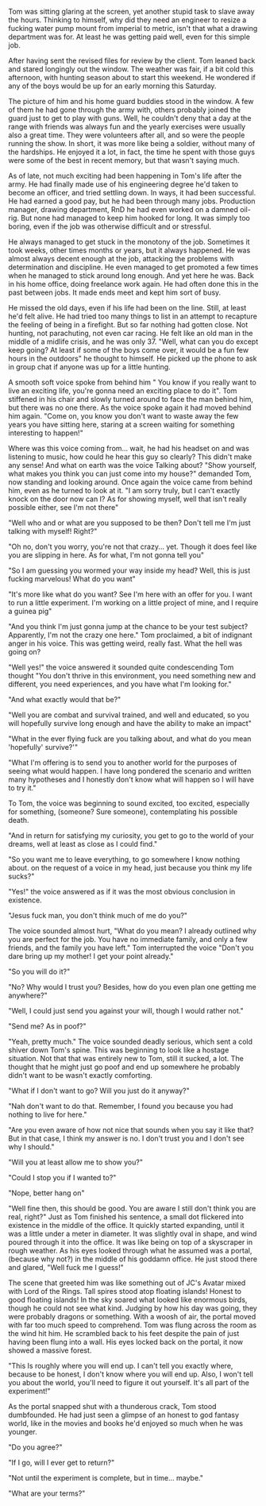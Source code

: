 

Tom was sitting glaring at the screen, yet another stupid task to slave away the hours. Thinking to himself, why did they need an engineer to resize a fucking water pump mount from imperial to metric, isn't that what a drawing department was for. At least he was getting paid well, even for this simple job.

After having sent the revised files for review by the client. Tom leaned back and stared longingly out the window. The weather was fair, if a bit cold this afternoon, with hunting season about to start this weekend. He wondered if any of the boys would be up for an early morning this Saturday.

The picture of him and his home guard buddies stood in the window. A few of them he had gone through the army with, others probably joined the guard just to get to play with guns. Well, he couldn't deny that a day at the range with friends was always fun and the yearly exercises were usually also a great time. They were volunteers after all, and so were the people running the show. In short, it was more like being a soldier, without many of the hardships. He enjoyed it a lot, in fact, the time he spent with those guys were some of the best in recent memory, but that wasn't saying much.

As of late, not much exciting had been happening in Tom's life after the army. He had finally made use of his engineering degree he'd taken to become an officer, and tried settling down. In ways, it had been successful. He had earned a good pay, but he had been through many jobs. Production manager, drawing department, RnD he had even worked on a damned oil-rig. But none had managed to keep him hooked for long. It was simply too boring, even if the job was otherwise difficult and or stressful.

He always managed to get stuck in the monotony of the job. Sometimes it took weeks, other times months or years, but it always happened. He was almost always decent enough at the job, attacking the problems with determination and discipline. He even managed to get promoted a few times when he managed to stick around long enough. And yet here he was. Back in his home office, doing freelance work again. He had often done this in the past between jobs. It made ends meet and kept him sort of busy.

He missed the old days, even if his life had been on the line. Still, at least he'd felt alive. He had tried too many things to list in an attempt to recapture the feeling of being in a firefight. But so far nothing had gotten close. Not hunting, not parachuting, not even car racing. He felt like an old man in the middle of a midlife crisis, and he was only 37. "Well, what can you do except keep going? At least if some of the boys come over, it would be a fun few hours in the outdoors" he thought to himself. He picked up the phone to ask in group chat if anyone was up for a little hunting.

A smooth soft voice spoke from behind him " You know if you really want to live an exciting life, you're gonna need an exciting place to do it". Tom stiffened in his chair and slowly turned around to face the man behind him, but there was no one there. As the voice spoke again it had moved behind him again. "Come on, you know you don't want to waste away the few years you have sitting here, staring at a screen waiting for something interesting to happen!"

Where was this voice coming from... wait, he had his headset on and was listening to music, how could he hear this guy so clearly? This didn't make any sense! And what on earth was the voice Talking about?  "Show yourself, what makes you think you can just come into my house?" demanded Tom, now standing and looking around. Once again the voice came from behind him, even as he turned to look at it. "I am sorry truly, but I can't exactly knock on the door now can I? As for showing myself, well that isn't really possible either, see I'm not there"

"Well who and or what are you supposed to be then? Don't tell me I'm just talking with myself! Right?"

"Oh no, don't you worry, you're not that crazy... yet. Though it does feel like you are slipping in here. As  for what, I'm not gonna tell you"

"So I am guessing you wormed your way inside my head? Well, this is just fucking marvelous! What do you want"

"It's more like what do you want? See I'm here with an offer for you. I want to run a little experiment. I'm working on a little project of mine, and I require a guinea pig"

"And you think I'm just gonna jump at the chance to be your test subject? Apparently, I'm not the crazy one here." Tom proclaimed, a bit of indignant anger in his voice. This was getting weird, really fast. What the hell was going on?

"Well yes!" the voice answered it sounded quite condescending Tom thought "You don't thrive in this environment, you need something new and different, you need experiences, and you have what I'm looking for."

"And what exactly would that be?"

"Well you are combat and survival trained, and well and educated, so you will hopefully survive long enough and have the ability to make an impact"

"What in the ever flying fuck are you talking about, and what do you mean 'hopefully' survive?'"

"What I'm offering is to send you to another world for the purposes of seeing what would happen. I have long pondered the scenario and written many hypotheses and I honestly don't know what will happen so I will have to try it."

To Tom, the voice was beginning to sound excited, too excited, especially for something, (someone? Sure someone), contemplating his possible death.

"And in return for satisfying my curiosity, you get to go to the world of your dreams, well at least as close as I could find."

"So you want me to leave everything, to go somewhere I know nothing about. on the request of a voice in my head, just because you think my life sucks?"

"Yes!" the voice answered as if it was the most obvious conclusion in existence.

"Jesus fuck man, you don't think much of me do you?"

The voice sounded almost hurt, "What do you mean? I already outlined why you are perfect for the job. You have no immediate family, and only a few friends, and the family you have left." Tom interrupted the voice "Don't you dare bring up my mother! I get your point already."

"So you will do it?"

"No? Why would I trust you? Besides, how do you even plan one getting me anywhere?"

"Well, I could just send you against your will, though I would rather not."

"Send me? As in poof?"

"Yeah, pretty much." The voice sounded deadly serious, which sent a cold shiver down Tom's spine. This was beginning to look like a hostage situation. Not that that was entirely new to Tom, still it sucked, a lot. The thought that he might just go poof and end up somewhere he probably didn't want to be wasn't exactly comforting.

"What if I don't want to go? Will you just do it anyway?"

"Nah don't want to do that. Remember, I found you because you had nothing to live for here."

"Are you even aware of how not nice that sounds when you say it like that? But in that case, I think my answer is no. I don't trust you and I don't see why I should."

"Will you at least allow me to show you?"

"Could I stop you if I wanted to?"

"Nope, better hang on"

"Well fine then, this should be good. You are aware I still don't think you are real, right?" Just as Tom finished his sentence, a small dot flickered into existence in the middle of the office. It quickly started expanding, until it was a little under a meter in diameter. It was slightly oval in shape, and wind poured through it into the office. It was like being on top of a skyscraper in rough weather. As his eyes looked through what he assumed was a portal, (because why not?) in the middle of his goddamn office. He just stood there and glared, "Well fuck me I guess!"

The scene that greeted him was like something out of JC's Avatar mixed with Lord of the Rings. Tall spires stood atop floating islands! Honest to good floating islands! In the sky soared what looked like enormous birds, though he could not see what kind. Judging by how his day was going, they were probably dragons or something. With a woosh of air, the portal moved with far too much speed to comprehend. Tom was flung across the room as the wind hit him. He scrambled back to his feet despite the pain of just having been flung into a wall. His eyes locked back on the portal, it now showed a massive forest.

"This Is roughly where you will end up. I can't tell you exactly where, because to be honest, I don't know where you will end up. Also, I won't tell you about the world, you'll need to figure it out yourself. It's all part of the experiment!"

As the portal snapped shut with a thunderous crack, Tom stood dumbfounded. He had just seen a glimpse of an honest to god fantasy world, like in the movies and books he'd enjoyed so much when he was younger.

"Do you agree?"

"If I go, will I ever get to return?"

"Not until the experiment is complete, but in time... maybe."

"What are your terms?"